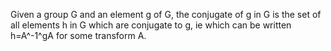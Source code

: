Given a group G and an element g of G, the conjugate of g in G is the
set of all elements h in G which are conjugate to g, ie which can be
written h=A^-1^gA for some transform A.
